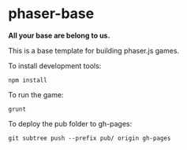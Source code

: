 # phaser-base

**All your base are belong to us.**

This is a base template for building phaser.js games.

To install development tools:

    npm install

To run the game:

    grunt

To deploy the pub folder to gh-pages:

    git subtree push --prefix pub/ origin gh-pages




